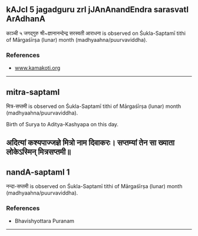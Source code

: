 ## kAJcI 5 jagadguru zrI jJAnAnandEndra sarasvatI ArAdhanA

काञ्ची ५ जगद्गुरु श्री~ज्ञानानन्देन्द्र सरस्वती आराधना is observed on Śukla-Saptamī tithi of Mārgaśīrṣa (lunar) month (madhyaahna/puurvaviddha).


### References
* www.kamakoti.org

---
## mitra-saptamI

मित्र-सप्तमी is observed on Śukla-Saptamī tithi of Mārgaśīrṣa (lunar) month (madhyaahna/puurvaviddha).

Birth of Surya to Aditya-Kashyapa on this day.

अदित्यां कश्यपाज्जज्ञे मित्रो नाम दिवाकरः।
सप्तम्यां तेन सा ख्याता लोकेऽस्मिन् मित्रसप्तमी॥
---
## nandA-saptamI 1

नन्दा-सप्तमी is observed on Śukla-Saptamī tithi of Mārgaśīrṣa (lunar) month (madhyaahna/puurvaviddha).


### References
* Bhavishyottara Puranam

---
